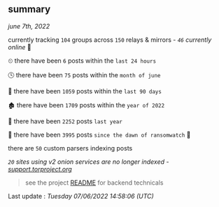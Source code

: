 
## summary
_june 7th, 2022_

currently tracking `104` groups across `150` relays & mirrors - _`46` currently online_ 📡

⏲ there have been `6` posts within the `last 24 hours`

🕓 there have been `75` posts within the `month of june`

📅 there have been `1059` posts within the `last 90 days`

🏚 there have been `1709` posts within the `year of 2022`

🚀 there have been `2252` posts `last year`

🦕 there have been `3995` posts `since the dawn of ransomwatch` 🐣

there are `50` custom parsers indexing posts

_`20` sites using v2 onion services are no longer indexed - [support.torproject.org](https://support.torproject.org/onionservices/v2-deprecation/)_

> see the project [README](https://github.com/jmousqueton/ransomwatch#readme) for backend technicals



Last update : _Tuesday 07/06/2022 14:58:06 (UTC)_

